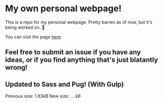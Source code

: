 # My own personal webpage!

This is a repo for my personal webpage. Pretty barren as of now, but it's being worked on. 🌵

You can visit the page [here](https://wostensen.github.io/new-new-new-personal-pagr/).

## Feel free to submit an issue if you have any ideas, or if you find anything that's just blatantly wrong!

## Updated to Sass and Pug! (With Gulp)

Previous size: 1.83kB
New size:      ....kB
